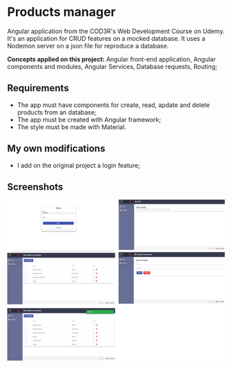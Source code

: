 # Products manager
Angular application from the COD3R's Web Development Course on Udemy.
It's an application for CRUD features on a mocked database. It uses a Nodemon server on a json file for reproduce a database.

**Concepts applied on this project:** Angular front-end application, Angular components and modules, Angular Services, Database requests, Routing; 

## Requirements
- The app must have components for create, read, apdate and delete products from an database;
- The app must be created with Angular framework;
- The style must be made with Material.

## My own modifications
- I add on the original project a login feature;

## Screenshots

![Screenshots of application](https://github.com/ze-nto/crud-produtos-angular/blob/master/screens.png)
